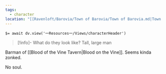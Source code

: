```yaml
---
tags:
  - character
location: "[[Ravenloft/Barovia/Town of Barovia/Town of Barovia.md|Town of Barovia]]"
---
```


`$= await dv.view('一Resources一/Views/characterHeader')`

> [!info]- What do they look like?
> Tall, large man

Barman of [[Blood of the Vine Tavern|Blood on the Vine]]. Seems kinda zonked.

No soul.
